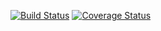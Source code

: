 [![Build Status](https://www.travis-ci.org/Maggie624/httprunner.svg?branch=master)](https://www.travis-ci.org/Maggie624/httprunner)
[![Coverage Status](https://coveralls.io/repos/github/Maggie624/httprunner/badge.svg?branch=master)](https://coveralls.io/github/Maggie624/httprunner?branch=master)